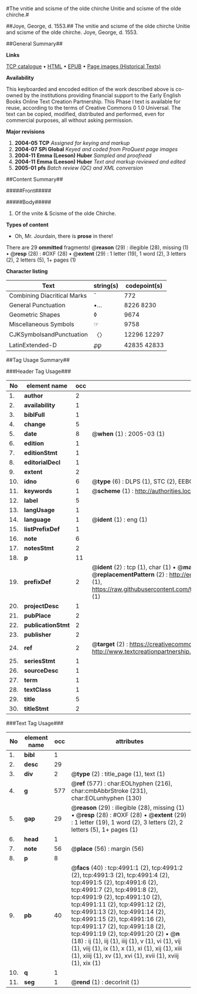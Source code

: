 #The vnitie and scisme of the olde chirche Unitie and scisme of the olde chirche.#

##Joye, George, d. 1553.##
The vnitie and scisme of the olde chirche
Unitie and scisme of the olde chirche.
Joye, George, d. 1553.

##General Summary##

**Links**

[TCP catalogue](http://www.ota.ox.ac.uk/tcp/)  • 
[HTML](http://tei.it.ox.ac.uk/tcp/Texts-HTML/free/A04/A04703.html)  • 
[EPUB](http://tei.it.ox.ac.uk/tcp/Texts-EPUB/free/A04/A04703.epub) • 
[Page images (Historical Texts)](https://data.historicaltexts.jisc.ac.uk/view?pubId=eebo-99840480e&pageId=eebo-99840480e-4991-1)

**Availability**

This keyboarded and encoded edition of the
	       work described above is co-owned by the institutions
	       providing financial support to the Early English Books
	       Online Text Creation Partnership. This Phase I text is
	       available for reuse, according to the terms of Creative
	       Commons 0 1.0 Universal. The text can be copied,
	       modified, distributed and performed, even for
	       commercial purposes, all without asking permission.

**Major revisions**

1. __2004-05__ __TCP__ *Assigned for keying and markup*
1. __2004-07__ __SPi Global__ *Keyed and coded from ProQuest page images*
1. __2004-11__ __Emma (Leeson) Huber__ *Sampled and proofread*
1. __2004-11__ __Emma (Leeson) Huber__ *Text and markup reviewed and edited*
1. __2005-01__ __pfs__ *Batch review (QC) and XML conversion*

##Content Summary##

#####Front#####

#####Body#####

1. Of the vnite & Scisme of the olde Chirche.

**Types of content**

  * Oh, Mr. Jourdain, there is **prose** in there!

There are 29 **ommitted** fragments! 
 @__reason__ (29) : illegible (28), missing (1)  •  @__resp__ (28) : #OXF (28)  •  @__extent__ (29) : 1 letter (19), 1 word (2), 3 letters (2), 2 letters (5), 1+ pages (1)

**Character listing**


|Text|string(s)|codepoint(s)|
|---|---|---|
|Combining             Diacritical Marks|̄|772|
|General Punctuation|•…|8226 8230|
|Geometric Shapes|◊|9674|
|Miscellaneous Symbols|☞|9758|
|CJKSymbolsandPunctuation|〈〉|12296 12297|
|LatinExtended-D|ꝓꝑ|42835 42833|

##Tag Usage Summary##

###Header Tag Usage###

|No|element name|occ|attributes|
|---|---|---|---|
|1.|__author__|2||
|2.|__availability__|1||
|3.|__biblFull__|1||
|4.|__change__|5||
|5.|__date__|8| @__when__ (1) : 2005-03 (1)|
|6.|__edition__|1||
|7.|__editionStmt__|1||
|8.|__editorialDecl__|1||
|9.|__extent__|2||
|10.|__idno__|6| @__type__ (6) : DLPS (1), STC (2), EEBO-CITATION (1), PROQUEST (1), VID (1)|
|11.|__keywords__|1| @__scheme__ (1) : http://authorities.loc.gov/ (1)|
|12.|__label__|5||
|13.|__langUsage__|1||
|14.|__language__|1| @__ident__ (1) : eng (1)|
|15.|__listPrefixDef__|1||
|16.|__note__|6||
|17.|__notesStmt__|2||
|18.|__p__|11||
|19.|__prefixDef__|2| @__ident__ (2) : tcp (1), char (1)  •  @__matchPattern__ (2) : ([0-9\-]+):([0-9IVX]+) (1), (.+) (1)  •  @__replacementPattern__ (2) : http://eebo.chadwyck.com/downloadtiff?vid=$1&page=$2 (1), https://raw.githubusercontent.com/textcreationpartnership/Texts/master/tcpchars.xml#$1 (1)|
|20.|__projectDesc__|1||
|21.|__pubPlace__|2||
|22.|__publicationStmt__|2||
|23.|__publisher__|2||
|24.|__ref__|2| @__target__ (2) : https://creativecommons.org/publicdomain/zero/1.0/ (1), http://www.textcreationpartnership.org/docs/. (1)|
|25.|__seriesStmt__|1||
|26.|__sourceDesc__|1||
|27.|__term__|1||
|28.|__textClass__|1||
|29.|__title__|5||
|30.|__titleStmt__|2||


###Text Tag Usage###

|No|element name|occ|attributes|
|---|---|---|---|
|1.|__bibl__|1||
|2.|__desc__|29||
|3.|__div__|2| @__type__ (2) : title_page (1), text (1)|
|4.|__g__|577| @__ref__ (577) : char:EOLhyphen (216), char:cmbAbbrStroke (231), char:EOLunhyphen (130)|
|5.|__gap__|29| @__reason__ (29) : illegible (28), missing (1)  •  @__resp__ (28) : #OXF (28)  •  @__extent__ (29) : 1 letter (19), 1 word (2), 3 letters (2), 2 letters (5), 1+ pages (1)|
|6.|__head__|1||
|7.|__note__|56| @__place__ (56) : margin (56)|
|8.|__p__|8||
|9.|__pb__|40| @__facs__ (40) : tcp:4991:1 (2), tcp:4991:2 (2), tcp:4991:3 (2), tcp:4991:4 (2), tcp:4991:5 (2), tcp:4991:6 (2), tcp:4991:7 (2), tcp:4991:8 (2), tcp:4991:9 (2), tcp:4991:10 (2), tcp:4991:11 (2), tcp:4991:12 (2), tcp:4991:13 (2), tcp:4991:14 (2), tcp:4991:15 (2), tcp:4991:16 (2), tcp:4991:17 (2), tcp:4991:18 (2), tcp:4991:19 (2), tcp:4991:20 (2)  •  @__n__ (18) : ij (1), iij (1), iiij (1), v (1), vi (1), vij (1), viij (1), ix (1), x (1), xi (1), xij (1), xiii (1), xiiij (1), xv (1), xvi (1), xvii (1), xviij (1), xix (1)|
|10.|__q__|1||
|11.|__seg__|1| @__rend__ (1) : decorInit (1)|
